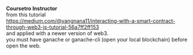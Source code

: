 <b> Coursetro Instructor </b> <br>
from this tutorial <br>
<a> https://medium.com/@yangnana11/interacting-with-a-smart-contract-through-web3-js-tutorial-56a7ff2ff153 </a> <br>
and applied with a newer version of web3. <br>
you must have ganache or ganache-cli (open your local blockchain) before open the web.
